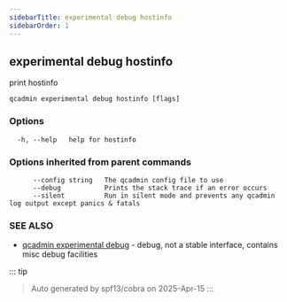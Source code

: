 ```yaml
---
sidebarTitle: experimental debug hostinfo
sidebarOrder: 1
---
```


## experimental debug hostinfo

print hostinfo

```
qcadmin experimental debug hostinfo [flags]
```

### Options

```
  -h, --help   help for hostinfo
```

### Options inherited from parent commands

```
      --config string   The qcadmin config file to use
      --debug           Prints the stack trace if an error occurs
      --silent          Run in silent mode and prevents any qcadmin log output except panics & fatals
```

### SEE ALSO

* [qcadmin experimental debug](experimental_debug.md)	 - debug, not a stable interface, contains misc debug facilities

::: tip
>Auto generated by spf13/cobra on 2025-Apr-15
:::